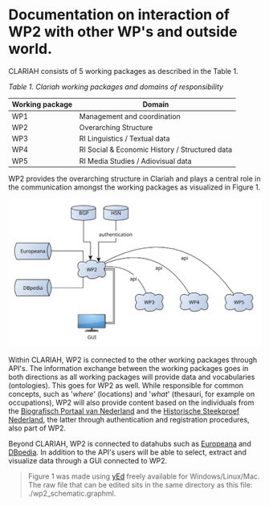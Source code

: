 # Documentation on interaction of WP2 with other WP's and outside world.

CLARIAH consists of 5 working packages as described in the Table 1.

*Table 1. Clariah working packages and domains of responsibility*

| Working package | Domain                                         |
|-----------------|------------------------------------------------|
| WP1             | Management and coordination                    |
| WP2             | Overarching Structure                          |
| WP3             | RI Linguistics / Textual data                  |
| WP4             | RI Social & Economic History / Structured data |
| WP5             | RI Media Studies / Adiovisual data             |

WP2 provides the overarching structure in Clariah and plays a central role in the communication amongst the working packages as visualized in Figure 1. 

![figure1](./wp2_schematic.svg "WP2 Interactions Schematic")

Within CLARIAH, WP2 is connected to the other working packages through API's. The information exchange between the working packages goes in both directions as all working packages will provide data and vocabularies (ontologies). This goes for WP2 as well. While responsible for common concepts, such as '*where*' (locations) and '*what*' (thesauri, for example on occupations), WP2 will also provide content based on the individuals from the [Biografisch Portaal van Nederland](http://www.biografischportaal.nl) and the [Historische Steekproef Nederland](http://www.iisg.nl/hsn/index.html), the latter through authentication and registration procedures, also part of WP2.

Beyond CLARIAH, WP2 is connected to datahubs such as [Europeana](http://www.europeana.eu/portal/) and [DBpedia](http://wiki.dbpedia.org). In addition to the API's users will be able to select, extract and visualize data through a GUI connected to WP2.


> Figure 1 was made using [yEd](http://www.yworks.com/en/products/yfiles/yed/) freely available for Windows/Linux/Mac. The raw file that can be edited sits in the same directory as this file: ./wp2_schematic.graphml.

